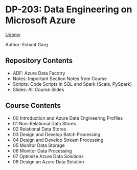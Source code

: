 # DP-203: Data Engineering on Microsoft Azure
[Udemy](https://www.udemy.com/course/dp200exam/)

Author: Eshant Garg

## Repository Contents
- ADF: Azure Data Facotry
- Notes: Important Section Notes from Course
- Scripts: Code Scripts in SQL and Spark (Scala, PySpark)
- Slides: All Course Slides

## Course Contents
- 00 Introduction and Azure Data Engineering Profiles
- 01 Non-Relational Data Stores
- 02 Relational Data Stores
- 03 Design and Develop Batch Processing
- 04 Design and Develop Stream Processing
- 05 Monitor Data Storage
- 06 Monitor Data Processing
- 07 Optimize Azure Data Solutions
- 08 Design an Azure Data Solution
